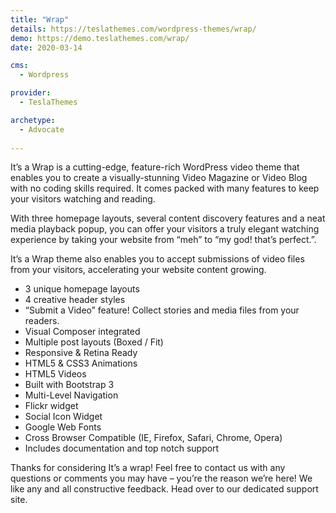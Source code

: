 ```yaml
---
title: "Wrap"
details: https://teslathemes.com/wordpress-themes/wrap/
demo: https://demo.teslathemes.com/wrap/
date: 2020-03-14

cms: 
  - Wordpress

provider: 
  - TeslaThemes

archetype:
  - Advocate
  
---
```


It’s a Wrap is a cutting-edge, feature-rich WordPress video theme that enables you to create a visually-stunning Video Magazine or Video Blog with no coding skills required. It comes packed with many features to keep your visitors watching and reading.

With three homepage layouts, several content discovery features and a neat media playback popup, you can offer your visitors a truly elegant watching experience by taking your website from “meh” to “my god! that’s perfect.”.

It’s a Wrap theme also enables you to accept submissions of video files from your visitors, accelerating your website content growing.

- 3 unique homepage layouts
- 4 creative header styles
- “Submit a Video” feature! Collect stories and media files from your readers.
- Visual Composer integrated
- Multiple post layouts (Boxed / Fit)
- Responsive & Retina Ready
- HTML5 & CSS3 Animations
- HTML5 Videos
- Built with Bootstrap 3
- Multi-Level Navigation
- Flickr widget
- Social Icon Widget
- Google Web Fonts
- Cross Browser Compatible (IE, Firefox, Safari, Chrome, Opera)
- Includes documentation and top notch support

Thanks for considering It’s a wrap! Feel free to contact us with any questions or comments you may have – you’re the reason we’re here! We like any and all constructive feedback. Head over to our dedicated support site.
